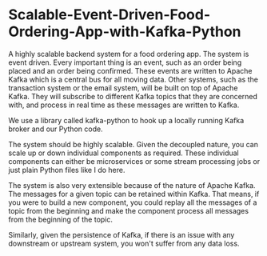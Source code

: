 # Scalable-Event-Driven-Food-Ordering-App-with-Kafka-Python
A highly scalable backend system for a food ordering app. The system is event driven. Every important thing is an event, such as an order being placed and an order being confirmed.   These events are written to Apache Kafka which is a central bus for all moving data. Other systems, such as the transaction system or the email system, will be built on top of Apache Kafka. They will subscribe to different Kafka topics that they are concerned with, and process in real time as these messages are written to Kafka. 

We use a library called kafka-python to hook up a locally running Kafka broker and our Python code. 

The system should be highly scalable. Given the decoupled nature, you can scale up or down individual components as required. These individual components can either be microservices or some stream processing jobs or just plain Python files like I do here. 

The system is also very extensible because of the nature of Apache Kafka. The messages for a given topic can be retained within Kafka. That means, if you were to build a new component, you could replay all the messages of a topic from the beginning and make the component process all messages from the beginning of the topic. 

Similarly, given the persistence of Kafka, if there is an issue with any downstream or upstream system, you won't suffer from any data loss. 
